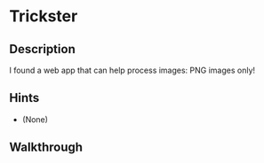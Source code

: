 # Trickster

## Description

I found a web app that can help process images: PNG images only!

## Hints

* (None)

## Walkthrough


